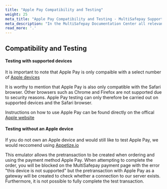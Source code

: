 ```yaml
---
title: "Apple Pay Compatibility and Testing"
weight: 25
meta_title: "Apple Pay Compatibility and Testing - MultiSafepay Support"
meta_description: "In the MultiSafepay Documentation Center all relevant information regarding our Plugins and API. As well as Support pages for Payment Method, Tools and General Questions. You can also find the contact details of our Support Team and Integration Team."
read_more: '.'
---
```


## Compatibility and Testing
#### Testing with supported devices

It is important to note that Apple Pay is only compaible with a select number of [Apple devices](https://support.apple.com/en-us/HT208531)

It is worthy to mention that Apple Pay is also only compatible with the Safari browser. Other browsers such as Chrome and Firefox are not supported due to security reasons. Apple Pay testing can only therefore be carried out on supported devices and the Safari browser.

Instructions on how to use Apple Pay can be found directly on the offical [Apple website](https://support.apple.com/en-us/HT201239)

#### Testing without an Apple device

If you do not own an Apple device and would still like to test Apple Pay, we would reccomend using [Appetize.io](https://appetize.io/)

This emulator allows the pretransaction to be created when ordering and using the payment method Apple Pay. When attempting to complete the order, you will be blocked on the MultiSafepay payment page with the error "this device is not supported" but the pretransaction with Apple Pay as a gateway will be created to check whether a connection to our server exists. Furthermore, it is not possible to fully complete the test transaction.